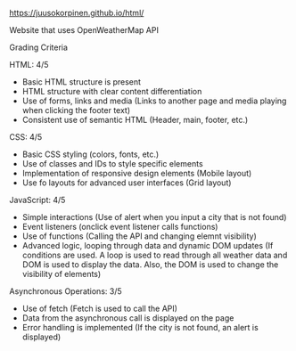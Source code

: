 https://juusokorpinen.github.io/html/

Website that uses OpenWeatherMap API

Grading Criteria

HTML: 4/5
- Basic HTML structure is present
- HTML structure with clear content differentiation
- Use of forms, links and media (Links to another page and media playing when clicking the footer text)
- Consistent use of semantic HTML (Header, main, footer, etc.)

CSS: 4/5
- Basic CSS styling (colors, fonts, etc.)
- Use of classes and IDs to style specific elements
- Implementation of responsive design elements (Mobile layout)
- Use fo layouts for advanced user interfaces (Grid layout)

JavaScript: 4/5
- Simple interactions (Use of alert when you input a city that is not found)
- Event listeners (onclick event listener calls functions)
- Use of functions (Calling the API and changing elemnt visibility)
- Advanced logic, looping through data and dynamic DOM updates (If conditions are used. A loop is used to read through all weather data and DOM is used to display the data. Also, the DOM is used to change the visibility of elements)

Asynchronous Operations: 3/5
- Use of fetch (Fetch is used to call the API)
- Data from the asynchronous call is displayed on the page
- Error handling is implemented (If the city is not found, an alert is displayed)
